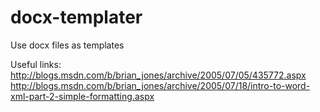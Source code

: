 # docx-templater
Use docx files as templates


Useful links:
http://blogs.msdn.com/b/brian_jones/archive/2005/07/05/435772.aspx
http://blogs.msdn.com/b/brian_jones/archive/2005/07/18/intro-to-word-xml-part-2-simple-formatting.aspx
